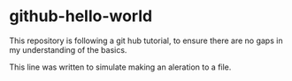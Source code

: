 # github-hello-world
This repository is following a git hub tutorial, to ensure there are no gaps in my understanding of the basics.

This line was written to simulate making an aleration to a file.
